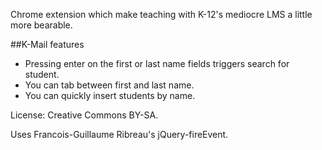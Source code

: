 Chrome extension which make teaching with K-12's mediocre LMS a little more bearable.

##K-Mail features

* Pressing enter on the first or last name fields triggers search for student.
* You can tab between first and last name.
* You can quickly insert students by name.

License: Creative Commons BY-SA.

Uses Francois-Guillaume Ribreau's jQuery-fireEvent.